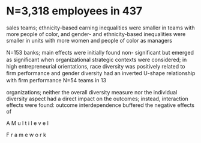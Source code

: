 # N=3,318 employees in 437

sales teams; ethnicity-based earning inequalities were smaller in teams with more people of color, and gender- and ethnicity-based inequalities were smaller in units with more women and people of color as managers

N=153 banks; main effects were initially found non- signiﬁcant but emerged as signiﬁcant when organizational strategic contexts were considered; in high entrepreneurial orientations, race diversity was positively related to ﬁrm performance and gender diversity had an inverted U-shape relationship with ﬁrm performance N=54 teams in 13

organizations; neither the overall diversity measure nor the individual diversity aspect had a direct impact on the outcomes; instead, interaction effects were found: outcome interdependence buffered the negative effects of

A M u l t i l e v e l

F r a m e w o r k
